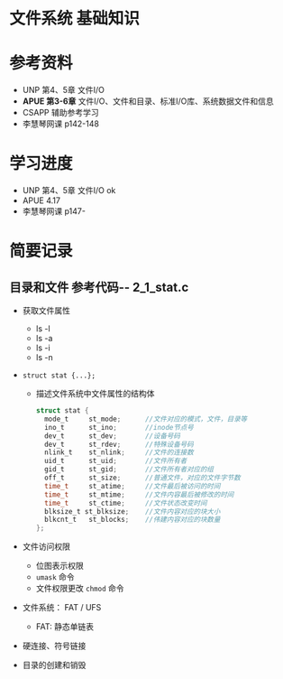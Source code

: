 <!--
 * @Author: yao fanghao
 * @Date: 2023-04-23 14:57:19
 * @LastEditTime: 2023-04-23 16:23:39
 * @LastEditors: yao fanghao
-->
# 文件系统 基础知识

# 参考资料

* UNP 第4、5章 文件I/O
* **APUE 第3-6章** 文件I/O、文件和目录、标准I/O库、系统数据文件和信息
* CSAPP 辅助参考学习
* 李慧琴网课 p142-148

# 学习进度

* UNP 第4、5章 文件I/O ok
* APUE 4.17
* 李慧琴网课 p147-

# 简要记录

## 目录和文件 参考代码-- 2_1_stat.c

* 获取文件属性
  * ls -l
  * ls -a
  * ls -i
  * ls -n
  
* ```struct stat {...};```
  * 描述文件系统中文件属性的结构体

    ```C
    struct stat {
      mode_t     st_mode;      //文件对应的模式，文件，目录等
      ino_t      st_ino;       //inode节点号
      dev_t      st_dev;       //设备号码
      dev_t      st_rdev;      //特殊设备号码
      nlink_t    st_nlink;     //文件的连接数
      uid_t      st_uid;       //文件所有者
      gid_t      st_gid;       //文件所有者对应的组
      off_t      st_size;      //普通文件，对应的文件字节数
      time_t     st_atime;     //文件最后被访问的时间
      time_t     st_mtime;     //文件内容最后被修改的时间
      time_t     st_ctime;     //文件状态改变时间
      blksize_t st_blksize;    //文件内容对应的块大小
      blkcnt_t   st_blocks;    //伟建内容对应的块数量
    };
    ```

* 文件访问权限
  * 位图表示权限
  * ```umask``` 命令
  * 文件权限更改 ```chmod``` 命令

* 文件系统： FAT / UFS
  * FAT: 静态单链表

* 硬连接、符号链接

* 目录的创建和销毁
